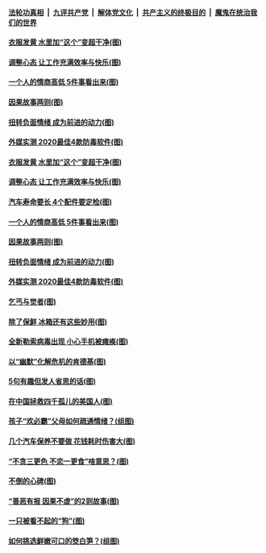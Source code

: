 

####  [法轮功真相](../../../../basic/blob/master/README.md?t=10171131) &nbsp;|&nbsp; [九评共产党](../../../../9ping.md/blob/master/README.md?t=10171131) &nbsp;|&nbsp; [解体党文化](../../../../jtdwh.md/blob/master/README.md?t=10171131)  &nbsp;|&nbsp; [共产主义的终极目的](../../../../gczydzjmd.md/blob/master/README.md?t=10171131) &nbsp;|&nbsp; [魔鬼在统治我们的世界](../../../../mgztzwmdsj.md/blob/master/README.md?t=10171131) 

#### [衣服发黄 水里加“这个”变超干净(图)](../pages/p8/949379.md?t=10171131) 

#### [调整心态 让工作充满效率与快乐(图)](../pages/p8/947354.md?t=10171131) 

#### [一个人的情商高低 5件事看出来(图)](../pages/p8/949446.md?t=10171131) 

#### [因果故事两则(图)](../pages/p8/949159.md?t=10171131) 

#### [扭转负面情绪 成为前进的动力(图)](../pages/p8/947348.md?t=10171131) 

#### [外媒实测 2020最佳4款防毒软件(图)](../pages/p8/949348.md?t=10171131) 

#### [衣服发黄 水里加“这个”变超干净(图)](../pages/p8/949379.md?t=10171131) 

#### [调整心态 让工作充满效率与快乐(图)](../pages/p8/947354.md?t=10171131) 

#### [汽车寿命要长 4个配件要定检(图)](../pages/p8/949456.md?t=10171131) 

#### [一个人的情商高低 5件事看出来(图)](../pages/p8/949446.md?t=10171131) 

#### [因果故事两则(图)](../pages/p8/949159.md?t=10171131) 

#### [扭转负面情绪 成为前进的动力(图)](../pages/p8/947348.md?t=10171131) 

#### [外媒实测 2020最佳4款防毒软件(图)](../pages/p8/949348.md?t=10171131) 

#### [乞丐与觉者(图)](../pages/p8/949261.md?t=10171131) 

#### [除了保鲜 冰箱还有这些妙用(图)](../pages/p8/949149.md?t=10171131) 

#### [全新勒索病毒出现 小心手机被瘫痪(图)](../pages/p8/949250.md?t=10171131) 

#### [以“幽默”化解危机的肯德基(图)](../pages/p8/945899.md?t=10171131) 

#### [5句有趣但发人省思的话(图)](../pages/p8/949158.md?t=10171131) 

#### [在中国拯救四千孤儿的美国人(图)](../pages/p8/948584.md?t=10171131) 

#### [孩子“欢必霸”父母如何疏通情绪？(组图)](../pages/p8/949127.md?t=10171131) 

#### [几个汽车保养不要做 花钱耗时伤害大(图)](../pages/p8/949124.md?t=10171131) 

#### [“不贪三更色 不恋一更食”啥意思？(图)](../pages/p8/949091.md?t=10171131) 

#### [不倒的心碑(图)](../pages/p8/948396.md?t=10171131) 

#### [“善恶有报 因果不虚”的2则故事(图)](../pages/p8/948617.md?t=10171131) 

#### [一只被看不起的“狗”(图)](../pages/p8/948825.md?t=10171131) 

#### [如何挑选鲜嫩可口的筊白笋？(组图)](../pages/p8/948874.md?t=10171131) 

